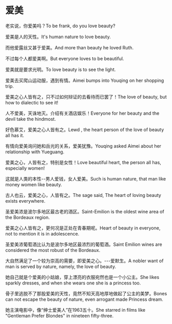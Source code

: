 # 爱美

<p><span class="chinese">老实说，你爱美吗？</span><span class="english">To be frank, do you love beauty?</span></p>

<p><span class="chinese">爱美是人的天性。</span><span class="english">It's human nature to love beauty.</span></p>

<p><span class="chinese">而他爱露丝又甚于爱美。</span><span class="english">And more than beauty he loved Ruth.</span></p>

<p><span class="chinese">不过每个人都爱美啊。</span><span class="english">But everyone loves to be beautiful.</span></p>

<p><span class="chinese">爱美就是要求光明。</span><span class="english">To love beauty is to see the light.</span></p>

<p><span class="chinese">爱美去买爬山运动服，遇到有情。</span><span class="english">Aimei bumps into Youqing on her shopping trip.</span></p>

<p><span class="chinese">爱美之心人皆有之，只不过如何辩证的去看待而已罢了！</span><span class="english">The love of beauty, but how to dialectic to see it!</span></p>

<p><span class="chinese">人不爱美，天诛地灭。介绍有关酒店娱乐！</span><span class="english">Everyone for her beauty and the devil take the hindmost.</span></p>

<p><span class="chinese">好色慕艾，爱美之心人皆有之。</span><span class="english">Lewd , the heart person of the love of beauty all has it.</span></p>

<p><span class="chinese">有情向爱美询问她和岳光的关系，爱美犹豫。</span><span class="english">Youqing asked Aimei about her relationship with Yueguang.</span></p>

<p><span class="chinese">爱美之心，人皆有之，特别是女性！</span><span class="english">Love beautiful heart, the person all has, especially women!</span></p>

<p><span class="chinese">这就是人类的本性--男人爱钱，女人爱美。</span><span class="english">Such is human nature, that man like money women like beauty.</span></p>

<p><span class="chinese">古人也云，爱美之心，人皆有之。</span><span class="english">The sage said, The heart of loving beauty exists everywhere.</span></p>

<p><span class="chinese">圣爱美浓是波尔多地区最古老的酒区。</span><span class="english">Saint-Emilion is the oldest wine area of the Bordeaux region.</span></p>

<p><span class="chinese">爱美之心人皆有之，更何况是正处在青春期呢。</span><span class="english">Heart of beauty in everyone, not to mention it is in adolescence.</span></p>

<p><span class="chinese">圣爱美浓葡萄酒比认为是波尔多地区最浓烈的葡萄酒。</span><span class="english">Saint Emilion wines are considered the most robust of the Bordeaux.</span></p>

<p><span class="chinese">大自然满足了一个较为崇高的需要，即爱美之心。---爱默生。</span><span class="english">A nobler want of man is served by nature, namely, the love of beauty.</span></p>

<p><span class="chinese">她自己就是个爱美的小姑娘，穿上漂亮的衣服宛然也是一个小公主。</span><span class="english">She likes sparkly dresses, and when she wears one she is a princess too.</span></p>

<p><span class="chinese">骨子里逃脱不了那股爱美的天性，竟然不知天高地厚地做起了公主的美梦。</span><span class="english">Bones can not escape the beauty of nature, even arrogant made Princess dream.</span></p>

<p><span class="chinese">她主演电影中，像“绅士爱美人”在1963五十。</span><span class="english">She starred in films like "Gentleman Prefer Blondes" in nineteen fifty-three.</span></p>

